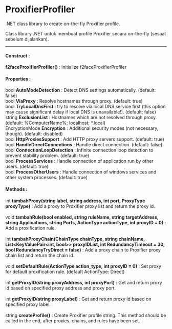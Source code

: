 ProxifierProfiler
=================

.NET class library to create on-the-fly Proxifier profile.

Class library .NET untuk membuat profile Proxifier secara on-the-fly (sesaat sebelum dijalankan).

-----------------------------------------
<h4>Construct :</h4>
<b>f2faceProxifierProfiler()</b> : initialize f2faceProxifierProfiler

<h4>Properties :</h4>
bool <b>AutoModeDetection</b> : Detect DNS settings automatically. (default: false)<br/>
bool <b>ViaProxy</b> : Resolve hostnames through proxy. (default: true)<br/>
bool <b>TryLocalDnsFirst</b> : try to resolve via local DNS service first (this option may cause significant delay if local DNS is unavailable!). (default: false)<br/>
string <b>ExclusionList</b> : Hostnames which are not resolved through proxy. (default: %ComputerName%; localhost; *.local)<br/>
EncryptionMode <b>Encryption</b> : Additional security modes (not necessary, though). (default: disabled)<br/>
bool <b>HttpProxiesSupport</b> : Add HTTP proxy servers support. (default: true)<br/>
bool <b>HandleDirectConnections</b> : Handle direct connection. (default: false)<br/>
bool <b>ConnectionLoopDetection</b> : Infinite connection loop detection to prevent stability problem. (default: true)<br/>
bool <b>ProcessServices</b> : Handle connection of application run by other users. (default: true)<br/>
bool <b>ProcessOtherUsers</b> : Handle connection of windows services and other system processes. (default: true)

<h4>Methods :</h4>
int <b>tambahProxy(string label, string address, int port, ProxyType proxyType)</b> : Add a proxy to Proxifier proxy list and return the proxy id.<br/><br/>
void <b>tambahRule(bool enabled, string ruleName, string targetAddress, string Applications, string Ports, ActionType actionType, int proxyID = 0)</b> : Add a proxification rule.<br/><br/>
int <b>tambahProxyChain(ChainType chainType, string chainName, List&lt;KeyValuePair&lt;int, bool&gt;&gt; proxyIDList, int RedundancyTimeout = 30, bool RedundancyTryDirect = false)</b> : Add a proxy chain to Proxifier proxy chain list and return the chain id.<br/><br/>
void <b>setDefaultRule(ActionType action_type, int proxyID = 0)</b> : Set proxy for default proxification rule. (default ActionType: Direct)<br/><br/>
int <b>getProxyID(string proxyAddress, int proxyPort)</b> : Get and return proxy id based on specified proxy address and proxy port.<br/><br/>
int <b>getProxyID(string proxyLabel)</b> : Get and return proxy id based on specified proxy label.<br/><br/>
string <b>createProfile()</b> : Create Proxifier profile string. This method should be called in the end, after proxies, chains, and rules have been set.
